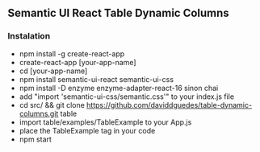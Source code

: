 ## Semantic UI React Table Dynamic Columns
### Instalation
* npm install -g create-react-app
* create-react-app [your-app-name]
* cd [your-app-name]
* npm install semantic-ui-react semantic-ui-css 
* npm install -D enzyme enzyme-adapter-react-16 sinon chai
* add "import 'semantic-ui-css/semantic.css'" to your index.js file
* cd src/ && git clone https://github.com/daviddguedes/table-dynamic-columns.git table
* import table/examples/TableExample to your App.js
* place the TableExample tag in your code
* npm start

